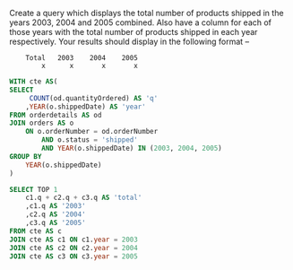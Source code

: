 Create a query which displays the total number of products shipped in the years 2003, 2004 and 2005 combined. Also have a column for each of those years with the total number of products shipped in each year respectively. Your results should display in the following format – 
```
    Total   2003    2004    2005
        x      x       x	   x
```
```sql
WITH cte AS(
SELECT
     COUNT(od.quantityOrdered) AS 'q'
    ,YEAR(o.shippedDate) AS 'year'
FROM orderdetails AS od
JOIN orders AS o
    ON o.orderNumber = od.orderNumber
        AND o.status = 'shipped'
        AND YEAR(o.shippedDate) IN (2003, 2004, 2005)
GROUP BY
    YEAR(o.shippedDate)
)

SELECT TOP 1
    c1.q + c2.q + c3.q AS 'total'
    ,c1.q AS '2003'
    ,c2.q AS '2004'
    ,c3.q AS '2005'
FROM cte AS c
JOIN cte AS c1 ON c1.year = 2003
JOIN cte AS c2 ON c2.year = 2004
JOIN cte AS c3 ON c3.year = 2005


```
